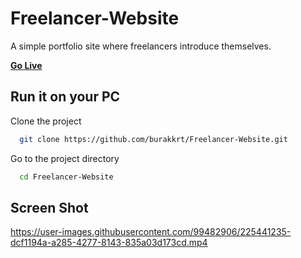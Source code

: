 
# Freelancer-Website

A simple portfolio site where freelancers introduce themselves.

[**Go Live**](https://burakkrt.github.io/Freelancer-Website/)

## Run it on your PC

Clone the project

```bash
  git clone https://github.com/burakkrt/Freelancer-Website.git
```

Go to the project directory

```bash
  cd Freelancer-Website
```

## Screen Shot

https://user-images.githubusercontent.com/99482906/225441235-dcf1194a-a285-4277-8143-835a03d173cd.mp4


